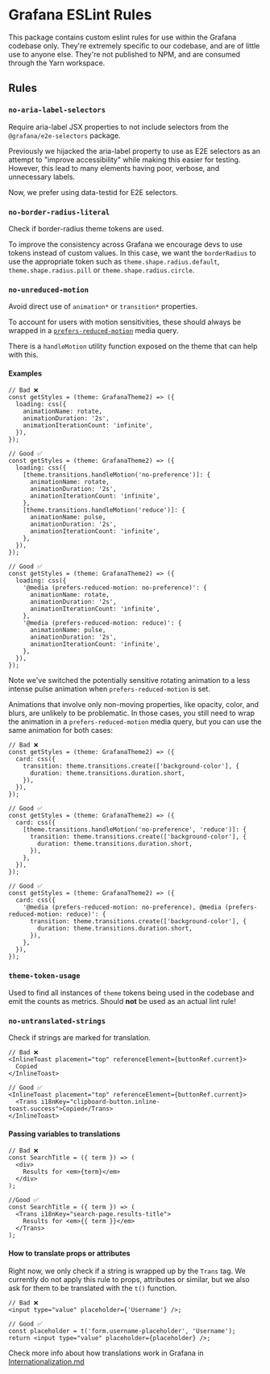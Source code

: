 # Grafana ESLint Rules

This package contains custom eslint rules for use within the Grafana codebase only. They're extremely specific to our codebase, and are of little use to anyone else. They're not published to NPM, and are consumed through the Yarn workspace.

## Rules

### `no-aria-label-selectors`

Require aria-label JSX properties to not include selectors from the `@grafana/e2e-selectors` package.

Previously we hijacked the aria-label property to use as E2E selectors as an attempt to "improve accessibility" while making this easier for testing. However, this lead to many elements having poor, verbose, and unnecessary labels.

Now, we prefer using data-testid for E2E selectors.

### `no-border-radius-literal`

Check if border-radius theme tokens are used.

To improve the consistency across Grafana we encourage devs to use tokens instead of custom values. In this case, we want the `borderRadius` to use the appropriate token such as `theme.shape.radius.default`, `theme.shape.radius.pill` or `theme.shape.radius.circle`.

### `no-unreduced-motion`

Avoid direct use of `animation*` or `transition*` properties.

To account for users with motion sensitivities, these should always be wrapped in a [`prefers-reduced-motion`](https://developer.mozilla.org/en-US/docs/Web/CSS/@media/prefers-reduced-motion) media query.

There is a `handleMotion` utility function exposed on the theme that can help with this.

#### Examples

```tsx
// Bad ❌
const getStyles = (theme: GrafanaTheme2) => ({
  loading: css({
    animationName: rotate,
    animationDuration: '2s',
    animationIterationCount: 'infinite',
  }),
});

// Good ✅
const getStyles = (theme: GrafanaTheme2) => ({
  loading: css({
    [theme.transitions.handleMotion('no-preference')]: {
      animationName: rotate,
      animationDuration: '2s',
      animationIterationCount: 'infinite',
    },
    [theme.transitions.handleMotion('reduce')]: {
      animationName: pulse,
      animationDuration: '2s',
      animationIterationCount: 'infinite',
    },
  }),
});

// Good ✅
const getStyles = (theme: GrafanaTheme2) => ({
  loading: css({
    '@media (prefers-reduced-motion: no-preference)': {
      animationName: rotate,
      animationDuration: '2s',
      animationIterationCount: 'infinite',
    },
    '@media (prefers-reduced-motion: reduce)': {
      animationName: pulse,
      animationDuration: '2s',
      animationIterationCount: 'infinite',
    },
  }),
});
```

Note we've switched the potentially sensitive rotating animation to a less intense pulse animation when `prefers-reduced-motion` is set.

Animations that involve only non-moving properties, like opacity, color, and blurs, are unlikely to be problematic. In those cases, you still need to wrap the animation in a `prefers-reduced-motion` media query, but you can use the same animation for both cases:

```tsx
// Bad ❌
const getStyles = (theme: GrafanaTheme2) => ({
  card: css({
    transition: theme.transitions.create(['background-color'], {
      duration: theme.transitions.duration.short,
    }),
  }),
});

// Good ✅
const getStyles = (theme: GrafanaTheme2) => ({
  card: css({
    [theme.transitions.handleMotion('no-preference', 'reduce')]: {
      transition: theme.transitions.create(['background-color'], {
        duration: theme.transitions.duration.short,
      }),
    },
  }),
});

// Good ✅
const getStyles = (theme: GrafanaTheme2) => ({
  card: css({
    '@media (prefers-reduced-motion: no-preference), @media (prefers-reduced-motion: reduce)': {
      transition: theme.transitions.create(['background-color'], {
        duration: theme.transitions.duration.short,
      }),
    },
  }),
});
```

### `theme-token-usage`

Used to find all instances of `theme` tokens being used in the codebase and emit the counts as metrics. Should **not** be used as an actual lint rule!

### `no-untranslated-strings`

Check if strings are marked for translation.

```tsx
// Bad ❌
<InlineToast placement="top" referenceElement={buttonRef.current}>
  Copied
</InlineToast>

// Good ✅
<InlineToast placement="top" referenceElement={buttonRef.current}>
  <Trans i18nKey="clipboard-button.inline-toast.success">Copied</Trans>
</InlineToast>

```

#### Passing variables to translations

```tsx
// Bad ❌
const SearchTitle = ({ term }) => (
  <div>
    Results for <em>{term}</em>
  </div>
);

//Good ✅
const SearchTitle = ({ term }) => (
  <Trans i18nKey="search-page.results-title">
    Results for <em>{{ term }}</em>
  </Trans>
);
```

#### How to translate props or attributes

Right now, we only check if a string is wrapped up by the `Trans` tag. We currently do not apply this rule to props, attributes or similar, but we also ask for them to be translated with the `t()` function.

```tsx
// Bad ❌
<input type="value" placeholder={'Username'} />;

// Good ✅
const placeholder = t('form.username-placeholder', 'Username');
return <input type="value" placeholder={placeholder} />;
```

Check more info about how translations work in Grafana in [Internationalization.md](https://github.com/grafana/grafana/blob/main/contribute/internationalization.md)
